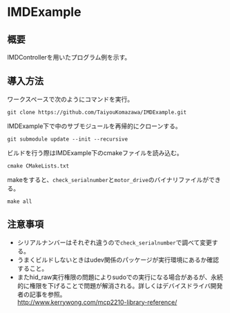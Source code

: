 # IMDExample

## 概要

IMDControllerを用いたプログラム例を示す。

## 導入方法

ワークスペースで次のようにコマンドを実行。  
``` shell
git clone https://github.com/TaiyouKomazawa/IMDExample.git
```
IMDExample下で中のサブモジュールを再帰的にクローンする。
``` shell
git submodule update --init --recursive 
```
ビルドを行う際はIMDExample下のcmakeファイルを読み込む。
``` shell
cmake CMakeLists.txt
```
makeをすると、`check_serialnumber`と`motor_drive`のバイナリファイルができる。
``` shell
make all
```
## 注意事項
- シリアルナンバーはそれぞれ違うので`check_serialnumber`で調べて変更する。
- うまくビルドしないときはudev関係のパッケージが実行環境にあるか確認すること。
- またhid_raw実行権限の問題によりsudoでの実行になる場合があるが、永続的に権限を下げることで問題が解消される。詳しくはデバイスドライバ開発者の記事を参照。   
http://www.kerrywong.com/mcp2210-library-reference/
